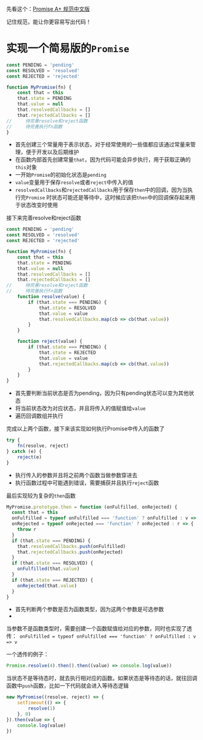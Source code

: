 先看这个：[Promise A+ 规范中文版](https://www.ituring.com.cn/article/66566)

记住规范，能让你更容易写出代码！

# 实现一个简易版的`Promise`

```js
const PENDING = 'pending'
const RESOLVED = 'resolved'
const REJECTED = 'rejected'

function MyPromise(fn) {
    const that = this
    that.state = PENDING
    that.value = null
    that.resolvedCallbacks = []
    that.rejectedCallbacks = []
//     待完善resolve和reject函数
//     待完善执行fn函数
}
```

- 首先创建三个常量用于表示状态，对于经常使用的一些值都应该通过常量来管理，便于开发以及后期维护
- 在函数内部首先创建常量`that`，因为代码可能会异步执行，用于获取正确的`this`对象
- 一开始`Promise`的初始化状态是`pending`
- `value`变量用于保存`resolve`或者`reject`中传入的值
- `resolvedCallbacks`和`rejectedCallbacks`用于保存`then`中的回调，因为当执行完`Promise`
  时状态可能还是等待中，这时候应该把`then`中的回调保存起来用于状态改变时使用

接下来完善resolve和reject函数

```js
const PENDING = 'pending'
const RESOLVED = 'resolved'
const REJECTED = 'rejected'

function MyPromise(fn) {
    const that = this
    that.state = PENDING
    that.value = null
    that.resolvedCallbacks = []
    that.rejectedCallbacks = []
//     待完善resolve和reject函数
//     待完善执行fn函数
    function resolve(value) {
        if (that.state === PENDING) {
            that.state = RESOLVED
            that.value = value
            that.resolvedCallbacks.map(cb => cb(that.value))
        }
    }

    function reject(value) {
        if (that.state === PENDING) {
            that.state = REJECTED
            that.value = value
            that.rejectedCallbacks.map(cb => cb(that.value))
        }
    }
}
```

- 首先要判断当前状态是否为pending，因为只有pending状态可以变为其他状态
- 将当前状态改为对应状态，并且将传入的值赋值给`value`
- 遍历回调数组并执行

完成以上两个函数，接下来该实现如何执行Promise中传入的函数了

```js
try {
    fn(resolve, reject)
} catch (e) {
    reject(e)
}
```

- 执行传入的参数并且将之前两个函数当做参数穿进去
- 执行函数过程中可能遇到错误，需要捕获并且执行`reject`函数

最后实现较为复杂的`then`函数

```js
MyPromise.prototype.then = function (onFulfilled, onRejected) {
  const that = this
  onFulfilled = typeof onFulfilled === 'function' ? onFulfilled : v => v
  onRejected = typeof onRejected === 'function' ? onRejected : r => {
    throw r
  }
  if (that.state === PENDING) {
    that.resolvedCallbacks.push(onFulfilled)
    that.rejectedCallbacks.push(onRejected)
  }
  if (that.state === RESOLVED) {
    onFulfilled(that.value)
  }
  if (that.state === REJECTED) {
    onRejected(that.value)
  }
}
```

- 首先判断两个参数是否为函数类型，因为这两个参数是可选参数
-
当参数不是函数类型时，需要创建一个函数赋值给对应的参数，同时也实现了透传：` onFulfilled = typeof onFulfilled === 'function' ? onFulfilled : v => v`

一个透传的例子：

```js
Promise.resolve(4).then().then((value) => console.log(value))
```

当状态不是等待态时，就去执行相对应的函数。如果状态是等待态的话，就往回调函数中`push`函数，比如一下代码就会进入等待态逻辑
```js
new MyPromise((resolve, reject) => {
    setTimeout(() => {
        resolve(1)
    }, 0)
}).then(value => {
    console.log(value)
})
```
